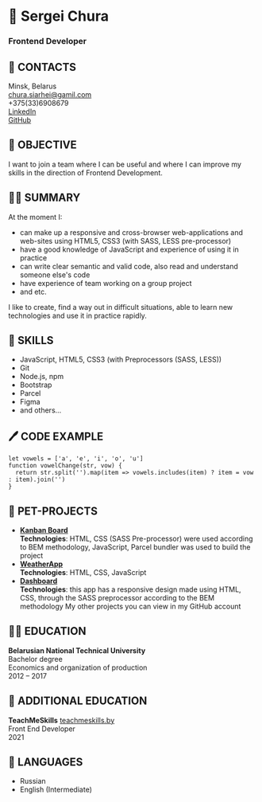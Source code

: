 # 👨 Sergei Chura 
### Frontend Developer

## 📱 CONTACTS
Minsk, Belarus  
chura.siarhei@gamil.com  
+375(33)6908679  
[LinkedIn](https://www.linkedin.com/in/sergei-chura-3a4708215/)  
[GitHub](https://github.com/siarheichura)

## 🎯 OBJECTIVE
I want to join a team where I can be useful and where I can improve my skills in the direction of Frontend Development.

## 👨‍💻 SUMMARY
At the moment I:
- can make up a responsive and cross-browser web-applications and web-sites using HTML5, CSS3 (with SASS, LESS pre-processor)
- have a good knowledge of JavaScript and experience of using it in practice
- can write clear semantic and valid code, also read and understand someone else's code
- have experience of team working on a group project
- and etc. 
   
I like to create, find a way out in difficult situations, able to learn new technologies and use it in practice rapidly.

## 💪 SKILLS
- JavaScript, HTML5, CSS3 (with Preprocessors (SASS, LESS))  
- Git
- Node.js, npm
- Bootstrap
- Parcel
- Figma
- and others…

## 🖊️ CODE EXAMPLE
```
let vowels = ['a', 'e', 'i', 'o', 'u']
function vowelChange(str, vow) {
  return str.split('').map(item => vowels.includes(item) ? item = vow : item).join('')
}
```
## 📜 PET-PROJECTS
- [**Kanban Board**](https://github.com/siarheichura/KanbanBoard)  
**Technologies**: HTML, CSS (SASS Pre-processor) were used according to BEM methodology, JavaScript, Parcel bundler was used to build the project  
- [**WeatherApp**](https://github.com/siarheichura/WeatherApp)  
**Technologies**: HTML, CSS, JavaScript  
- [**Dashboard**](https://github.com/siarheichura/Dashboard)  
**Technologies**: this app has a responsive design made using HTML, CSS, through the SASS preprocessor according to the BEM methodology
My other projects you can view in my GitHub account

## 👨‍🎓 EDUCATION
**Belarusian National Technical University**   
Bachelor degree  
Economics and organization of production  
2012 – 2017

## 🧐 ADDITIONAL EDUCATION
**TeachMeSkills** [teachmeskills.by](https://teachmeskills.by/)  
Front End Developer  
2021

## 👅 LANGUAGES 
- Russian  
- English (Intermediate)
